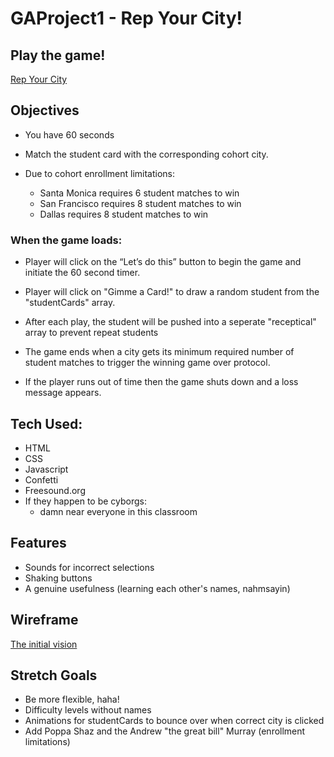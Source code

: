 # GAProject1 - Rep Your City!

## Play the game!
[Rep Your City](https://www.rep-your-city-ga19.surge.sh)

<h2>Objectives</h2>

* You have 60 seconds
* Match the student card with the corresponding cohort city.
* Due to cohort enrollment limitations:

    - Santa Monica requires 6 student matches to win
    - San Francisco requires 8 student matches to win
    - Dallas requires 8 student matches to win

### When the game loads:

- Player will click on the “Let’s do this” button to begin the game and initiate the 60 second timer.
    
- Player will click on "Gimme a Card!" to draw a random student from the "studentCards" array.
- After each play, the student will be pushed into a seperate "receptical" array to prevent repeat students
- The game ends when a city gets its minimum required number of student matches to trigger the winning game over protocol.
- If the player runs out of time then the game shuts down and a loss message appears.

## Tech Used:
- HTML
- CSS
- Javascript
- Confetti
- Freesound.org
- If they happen to be cyborgs:
    - damn near everyone in this classroom

## Features
- Sounds for incorrect selections
- Shaking buttons
- A genuine usefulness (learning each other's names, nahmsayin)

## Wireframe
[The initial vision](https://wireframe.cc/z3hoEu)

## Stretch Goals
- Be more flexible, haha!
- Difficulty levels without names
- Animations for studentCards to bounce over when correct city is clicked
- Add Poppa Shaz and the Andrew "the great bill" Murray (enrollment limitations)
